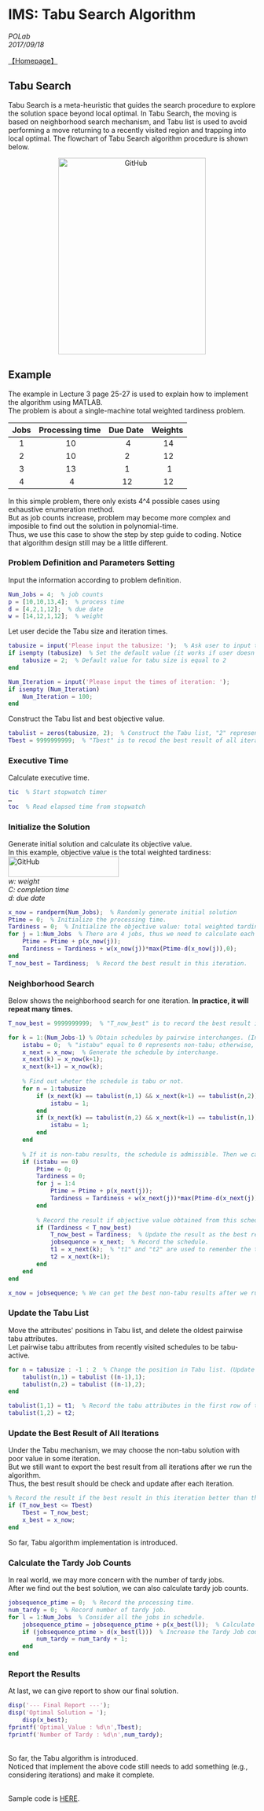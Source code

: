 # IMS: Tabu Search Algorithm #
*POLab*
<br>
*2017/09/18*

[【Homepage】](https://github.com/PO-LAB/Intelligent-Manufacturing-Systems/blob/master/README.md)

## Tabu Search ##
Tabu Search is a meta-heuristic that guides the search procedure to explore the solution space beyond local optimal. In Tabu Search, the moving is based on neighborhood search mechanism, and Tabu list is used to avoid performing a move returning to a recently visited region and trapping into local optimal. The flowchart of Tabu Search algorithm procedure is shown below.


<div align=center>
<img src="https://github.com/PO-LAB/Intelligent-Manufacturing-Systems/blob/master/Tabu_Algorithm/Tabu_flowchart.jpg" alt="GitHub" width="300" height="400"/>
</div>

## Example ##
The example in Lecture 3 page 25-27 is used to explain how to implement the algorithm using MATLAB.
<br>
The problem is about a single-machine total weighted tardiness problem.

 Jobs | Processing time | Due Date | Weights 
 :--: | :-------------: | :------: | :-----: 
   1  |        10       |     4    |    14   
   2  |        10       |     2    |    12   
   3  |        13       |     1    |     1   
   4  |         4       |    12    |    12   

In this simple problem, there only exists 4^4 possible cases using exhaustive enumeration method.
<br>
But as job counts increase, problem may become more complex and imposible to find out the solution in polynomial-time.
<br>
Thus, we use this case to show the step by step guide to coding. Notice that algorithm design still may be a little different.

### Problem Definition and Parameters Setting ###
Input the information according to problem definition.
```matlab
Num_Jobs = 4;  % job counts
p = [10,10,13,4];  % process time
d = [4,2,1,12];  % due date
w = [14,12,1,12];  % weight
```

Let user decide the Tabu size and iteration times.
```matlab
tabusize = input('Please input the tabusize: ');  % Ask user to input the tabu size.
if isempty (tabusize)  % Set the default value (it works if user doesn't input anything to tabusize).
    tabusize = 2;  % Default value for tabu size is equal to 2
end

Num_Iteration = input('Please input the times of iteration: '); 
if isempty (Num_Iteration)
    Num_Iteration = 100;
end
```

Construct the Tabu list and best objective value.
```matlab
tabulist = zeros(tabusize, 2);  % Construct the Tabu list, "2" represents two jobs (attributes) in each Tabu.
Tbest = 9999999999;  % "Tbest" is to recod the best result of all iterations. Initially, this value is large.
```

### Executive Time ###
Calculate executive time.
```matlab
tic  % Start stopwatch timer
…
toc  % Read elapsed time from stopwatch
```

### Initialize the Solution ###
Generate initial solution and calculate its objective value.
<br>
In this example, objective value is the total weighted tardiness:
<br>
<img src="https://github.com/PO-LAB/Intelligent-Manufacturing-Systems/blob/master/Tabu_Algorithm/Tabu_Obj.png" alt="GitHub" width="224.91" height="41.37"/>
<br>
*w: weight*
<br>
*C: completion time*
<br>
*d: due date*
```matlab
x_now = randperm(Num_Jobs);  % Randomly generate initial solution
Ptime = 0;  % Initialize the processing time.
Tardiness = 0;  % Initialize the objective value: total weighted tardiness.   
for j = 1:Num_Jobs  % There are 4 jobs, thus we need to calculate each total weighted tardiness and add them together. 
    Ptime = Ptime + p(x_now(j));
    Tardiness = Tardiness + w(x_now(j))*max(Ptime-d(x_now(j)),0);
end
T_now_best = Tardiness;  % Record the best result in this iteration. 
```

### Neighborhood Search ###
Below shows the neighborhood search for one iteration. **In practice, it will repeat many times.**

```matlab
T_now_best = 9999999999;  % "T_now_best" is to record the best result in this iteration. Initially, this value is large.

for k = 1:(Num_Jobs-1) % Obtain schedules by pairwise interchanges. (In this case, three schedules exist.)
    istabu = 0;  % "istabu" equal to 0 represents non-tabu; otherwise, its value is 1. (Initially, we suppose it is a non-tabu result.)
    x_next = x_now;  % Generate the schedule by interchange.
    x_next(k) = x_now(k+1);
    x_next(k+1) = x_now(k);
    
    % Find out wheter the schedule is tabu or not.
    for n = 1:tabusize 
        if (x_next(k) == tabulist(n,1) && x_next(k+1) == tabulist(n,2))
            istabu = 1;
        end 
        if (x_next(k) == tabulist(n,2) && x_next(k+1) == tabulist(n,1))
            istabu = 1;
        end
    end
    
    % If it is non-tabu results, the schedule is admissible. Then we can calculate its objective value.
    if (istabu == 0)
        Ptime = 0;
        Tardiness = 0;
        for j = 1:4
            Ptime = Ptime + p(x_next(j));
            Tardiness = Tardiness + w(x_next(j))*max(Ptime-d(x_next(j)),0);
        end
        
        % Record the result if objective value obtained from this schedule is better than best result in this iteration.
        if (Tardiness < T_now_best) 
            T_now_best = Tardiness;  % Update the result as the best result in this iteration.
            jobsequence = x_next;  % Record the schedule.
            t1 = x_next(k);  % "t1" and "t2" are used to remenber the tabu attributes.
            t2 = x_next(k+1); 
        end
    end
end

x_now = jobsequence; % We can get the best non-tabu results after we run one iteration.
```

### Update the Tabu List ###
Move the attributes' positions in Tabu list, and delete the oldest pairwise tabu attributes.
<br>
Let pairwise tabu attributes from recently visited schedules to be tabu-active.
```matlab
for n = tabusize : -1 : 2  % Change the position in Tabu list. (Update from the last row to the second row in Tabu list.)
    tabulist(n,1) = tabulist ((n-1),1);
    tabulist(n,2) = tabulist ((n-1),2);
end

tabulist(1,1) = t1;  % Record the tabu attributes in the first row of the Tabu list.
tabulist(1,2) = t2; 
```

### Update the Best Result of All Iterations ###
Under the Tabu mechanism, we may choose the non-tabu solution with poor value in some iteration.
<br>
But we still want to export the best result from all iterations after we run the algorithm.
<br>
Thus, the best result should be check and update after each iteration.
```matlab
% Record the result if the best result in this iteration better than the best result from all iterations.
if (T_now_best <= Tbest) 
    Tbest = T_now_best;
    x_best = x_now;
end
```

So far, Tabu algorithm implementation is introduced.



### Calculate the Tardy Job Counts ###
In real world, we may more concern with the number of tardy jobs.
<br>
After we find out the best solution, we can also calculate tardy job counts.
```matlab
jobsequence_ptime = 0;  % Record the processing time.
num_tardy = 0;  % Record number of tardy job.
for l = 1:Num_Jobs  % Consider all the jobs in schedule.
    jobsequence_ptime = jobsequence_ptime + p(x_best(l));  % Calculate the processing time.
    if (jobsequence_ptime > d(x_best(l)))  % Increase the Tardy Job counts if the job is tardy.
        num_tardy = num_tardy + 1;
    end
end
```

### Report the Results ###
At last, we can give report to show our final solution.
```matlab
disp('--- Final Report ---');
disp('Optimal Solution = '); 
    disp(x_best);
fprintf('Optimal_Value : %d\n',Tbest);
fprintf('Number of Tardy : %d\n',num_tardy);
```

<br>
So far, the Tabu algorithm is introduced. 
<br>
Noticed that implement the above code still needs to add something (e.g., considering iterations) and make it complete.
<br>
<br>

Sample code is [HERE](https://github.com/PO-LAB/Intelligent-Manufacturing-Systems/blob/master/Tabu_Algorithm/Tabu_Algorithm.m).
